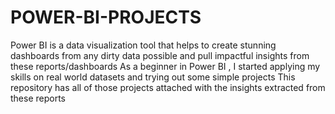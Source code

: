 # POWER-BI-PROJECTS
Power BI is a data visualization tool that helps to create stunning dashboards from any dirty data possible and pull impactful insights from these reports/dashboards
As a beginner in Power BI , I started applying my skills on real world datasets and trying out some simple projects 
This repository has all of those projects attached with the insights extracted from these reports 
